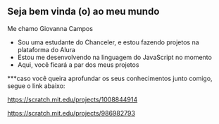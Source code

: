 ## Seja bem vinda (o) ao meu mundo 

Me chamo Giovanna Campos

- Sou uma estudante do Chanceler, e estou fazendo projetos na plataforma do Alura
- Estou me desenvolvendo na linguagem do JavaScript no momento
- Aqui, você ficará a par dos meus projetos

***caso você queira aprofundar os seus conhecimentos junto comigo, segue o link abaixo:

https://scratch.mit.edu/projects/1008844914

https://scratch.mit.edu/projects/986982793
